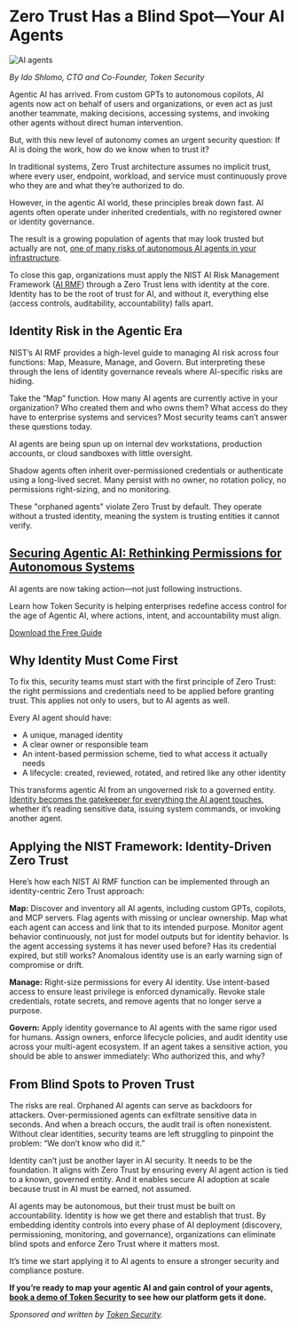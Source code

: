 # Zero Trust Has a Blind Spot—Your AI Agents

![AI agents](https://www.bleepstatic.com/content/posts/2025/10/23/robots-ai-token-security.jpg)

_By Ido Shlomo, CTO and Co-Founder, Token Security_

Agentic AI has arrived. From custom GPTs to autonomous copilots, AI agents now act on behalf of users and organizations, or even act as just another teammate, making decisions, accessing systems, and invoking other agents without direct human intervention.

But, with this new level of autonomy comes an urgent security question: If AI is doing the work, how do we know when to trust it?

In traditional systems, Zero Trust architecture assumes no implicit trust, where every user, endpoint, workload, and service must continuously prove who they are and what they’re authorized to do.

However, in the agentic AI world, these principles break down fast. AI agents often operate under inherited credentials, with no registered owner or identity governance.

The result is a growing population of agents that may look trusted but actually are not, [one of many risks of autonomous AI agents in your infrastructure](https://www.token.security/lp/the-ai-security-guide?utm%5Fsource=3rd-party&utm%5Fmedium=bleepingcomputer&utm%5Fcampaign=bleepingcomputer&utm%5Fcontent=october-23).

To close this gap, organizations must apply the NIST AI Risk Management Framework ([AI RMF](https://www.nist.gov/itl/ai-risk-management-framework)) through a Zero Trust lens with identity at the core. Identity has to be the root of trust for AI, and without it, everything else (access controls, auditability, accountability) falls apart.

## Identity Risk in the Agentic Era

NIST’s AI RMF provides a high-level guide to managing AI risk across four functions: Map, Measure, Manage, and Govern. But interpreting these through the lens of identity governance reveals where AI-specific risks are hiding.

Take the “Map” function. How many AI agents are currently active in your organization? Who created them and who owns them? What access do they have to enterprise systems and services? Most security teams can’t answer these questions today.

AI agents are being spun up on internal dev workstations, production accounts, or cloud sandboxes with little oversight.

Shadow agents often inherit over-permissioned credentials or authenticate using a long-lived secret. Many persist with no owner, no rotation policy, no permissions right-sizing, and no monitoring.

These "orphaned agents" violate Zero Trust by default. They operate without a trusted identity, meaning the system is trusting entities it cannot verify.

## [Securing Agentic AI: Rethinking Permissions for Autonomous Systems](https://www.token.security/lp/the-ai-security-guide?utm%5Fsource=3rd-party&utm%5Fmedium=bleepingcomputer&utm%5Fcampaign=bleepingcomputer&utm%5Fcontent=october-23)

AI agents are now taking action—not just following instructions.

Learn how Token Security is helping enterprises redefine access control for the age of Agentic AI, where actions, intent, and accountability must align.

[Download the Free Guide](https://www.token.security/lp/the-ai-security-guide?utm%5Fsource=3rd-party&utm%5Fmedium=bleepingcomputer&utm%5Fcampaign=bleepingcomputer&utm%5Fcontent=october-23)

## Why Identity Must Come First

To fix this, security teams must start with the first principle of Zero Trust: the right permissions and credentials need to be applied before granting trust. This applies not only to users, but to AI agents as well.

Every AI agent should have:

* A unique, managed identity
* A clear owner or responsible team
* An intent-based permission scheme, tied to what access it actually needs
* A lifecycle: created, reviewed, rotated, and retired like any other identity

This transforms agentic AI from an ungoverned risk to a governed entity. [Identity becomes the gatekeeper for everything the AI agent touches](https://www.token.security/blog/securing-agentic-ai-why-everything-starts-with-identity?utm%5Fsource=3rd-party&utm%5Fmedium=bleepingcomputer&utm%5Fcampaign=bleepingcomputer&utm%5Fcontent=october-23), whether it’s reading sensitive data, issuing system commands, or invoking another agent.

## Applying the NIST Framework: Identity-Driven Zero Trust

Here’s how each NIST AI RMF function can be implemented through an identity-centric Zero Trust approach:

**Map:** Discover and inventory all AI agents, including custom GPTs, copilots, and MCP servers. Flag agents with missing or unclear ownership. Map what each agent can access and link that to its intended purpose. Monitor agent behavior continuously, not just for model outputs but for identity behavior. Is the agent accessing systems it has never used before? Has its credential expired, but still works? Anomalous identity use is an early warning sign of compromise or drift.

**Manage:** Right-size permissions for every AI identity. Use intent-based access to ensure least privilege is enforced dynamically. Revoke stale credentials, rotate secrets, and remove agents that no longer serve a purpose.

**Govern:** Apply identity governance to AI agents with the same rigor used for humans. Assign owners, enforce lifecycle policies, and audit identity use across your multi-agent ecosystem. If an agent takes a sensitive action, you should be able to answer immediately: Who authorized this, and why?

## From Blind Spots to Proven Trust

The risks are real. Orphaned AI agents can serve as backdoors for attackers. Over-permissioned agents can exfiltrate sensitive data in seconds. And when a breach occurs, the audit trail is often nonexistent. Without clear identities, security teams are left struggling to pinpoint the problem: “We don’t know who did it.”

Identity can’t just be another layer in AI security. It needs to be the foundation. It aligns with Zero Trust by ensuring every AI agent action is tied to a known, governed entity. And it enables secure AI adoption at scale because trust in AI must be earned, not assumed.

AI agents may be autonomous, but their trust must be built on accountability. Identity is how we get there and establish that trust. By embedding identity controls into every phase of AI deployment (discovery, permissioning, monitoring, and governance), organizations can eliminate blind spots and enforce Zero Trust where it matters most.

It’s time we start applying it to AI agents to ensure a stronger security and compliance posture.

**If you’re ready to map your agentic AI and gain control of your agents, [book a demo of Token Security](https://www.token.security/book-a-demo?utm%5Fsource=3rd-party&utm%5Fmedium=bleepingcomputer&utm%5Fcampaign=bleepingcomputer&utm%5Fcontent=october-23) to see how our platform gets it done.**

_Sponsored and written by [Token Security](https://www.token.security/book-a-demo?utm%5Fsource=3rd-party&utm%5Fmedium=bleepingcomputer&utm%5Fcampaign=bleepingcomputer&utm%5Fcontent=october-23)._
